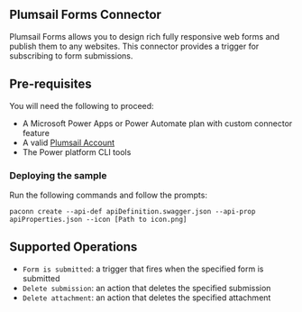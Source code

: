 ## Plumsail Forms Connector
Plumsail Forms allows you to design rich fully responsive web forms and publish them to any websites. This connector provides a trigger for subscribing to form submissions.

## Pre-requisites
You will need the following to proceed:
* A Microsoft Power Apps or Power Automate plan with custom connector feature
* A valid [Plumsail Account](https://account.plumsail.com)
* The Power platform CLI tools

### Deploying the sample
Run the following commands and follow the prompts:

```paconn
paconn create --api-def apiDefinition.swagger.json --api-prop apiProperties.json --icon [Path to icon.png]
```

## Supported Operations
* `Form is submitted`: a trigger that fires when the specified form is submitted
* `Delete submission`: an action that deletes the specified submission
* `Delete attachment`: an action that deletes the specified attachment
